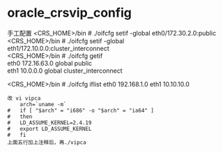 # oracle_crsvip_config

手工配置
<CRS_HOME>/bin # ./oifcfg setif -global eth0/172.30.2.0:public  
<CRS_HOME>/bin # ./oifcfg setif -global eth1/172.10.0.0:cluster_interconnect  
<CRS_HOME>/bin # ./oifcfg getif  
 eth0 172.16.63.0 global public  
 eth1 10.0.0.0 global cluster_interconnect

<CRS_HOME>/bin # ./oifcfg iflist
eth0 192.168.1.0
eth1 10.10.10.0  

```shell
改 vi vipca
    arch=`uname -m`
#   if [ "$arch" = "i686" -o "$arch" = "ia64" ]
#   then
#   LD_ASSUME_KERNEL=2.4.19
#   export LD_ASSUME_KERNEL
#   fi
上面五行加上注释后，再./vipca
```
